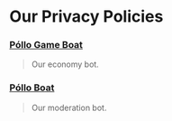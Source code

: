 # Our Privacy Policies

### <strong><a href="../Pollo-Game-Boat/README.md">Póllo Game Boat</a></strong>
<blockquote>
<p>Our economy bot.</p>
</blockquote>

### <strong><a href="../Pollo-Boat/README.md">Póllo Boat</a></strong>
<blockquote>
<p>Our moderation bot.</p>
</blockquote>
